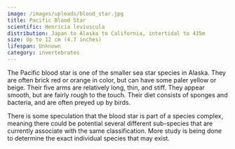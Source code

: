 ```yaml
---
image: /images/uploads/blood_star.jpg
title: Pacific Blood Star
scientific: Henricia leviuscula
distribution: Japan to Alaska to California, intertidal to 435m
size: Up to 12 cm (4.7 inches)
lifespan: Unknown
category: invertebrates
---
```


The Pacific blood star is one of the smaller sea star species in Alaska. They are often brick red or orange in color, but can have some paler yellow or beige. Their five arms are relatively long, thin, and stiff. They appear smooth, but are fairly rough to the touch. Their diet consists of sponges and bacteria, and are often preyed up by birds.

There is some speculation that the blood star is part of a species complex, meaning there could be potential several different sub-species that are currently associate with the same classification. More study is being done to determine the exact individual species that may exist.
